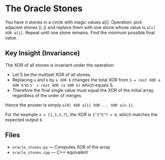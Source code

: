 # The Oracle Stones

You have n stones in a circle with magic values a[i]. Operation: pick adjacent stones (i, j) and replace them with one stone whose value is `a[i] XOR a[j]`. Repeat until one stone remains. Find the minimum possible final value.

## Key Insight (Invariance)
The XOR of all stones is invariant under the operation:
- Let S be the multiset XOR of all stones.
- Replacing `a` and `b` by `a XOR b` changes the total XOR from `S = rest XOR a XOR b` to `S' = rest XOR (a XOR b)` which equals S.
- Therefore the final single value must equal the XOR of the initial array, regardless of the order of merges.

Hence the answer is simply `a[0] XOR a[1] XOR ... XOR a[n-1]`.

For the example `a = [1,3,5,7]`, the XOR is `1^3^5^7 = 0`, which matches the expected output `0`.

## Files
- `oracle_stones.py` — Computes XOR of the array
- `oracle_stones.cpp` — C++ equivalent

